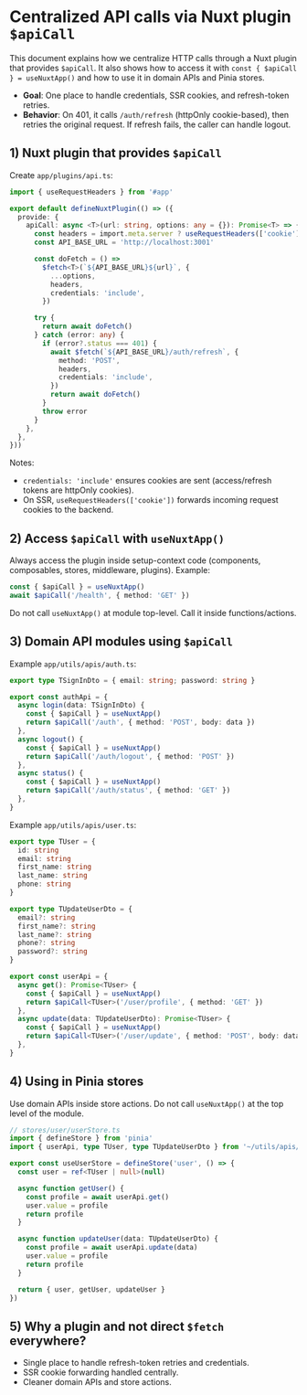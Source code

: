 # Centralized API calls via Nuxt plugin `$apiCall`

This document explains how we centralize HTTP calls through a Nuxt plugin that provides `$apiCall`. It also shows how to access it with `const { $apiCall } = useNuxtApp()` and how to use it in domain APIs and Pinia stores.

- **Goal**: One place to handle credentials, SSR cookies, and refresh-token retries.
- **Behavior**: On 401, it calls `/auth/refresh` (httpOnly cookie-based), then retries the original request. If refresh fails, the caller can handle logout.

## 1) Nuxt plugin that provides `$apiCall`

Create `app/plugins/api.ts`:

```ts
import { useRequestHeaders } from '#app'

export default defineNuxtPlugin(() => ({
  provide: {
    apiCall: async <T>(url: string, options: any = {}): Promise<T> => {
      const headers = import.meta.server ? useRequestHeaders(['cookie']) : undefined
      const API_BASE_URL = 'http://localhost:3001'

      const doFetch = () =>
        $fetch<T>(`${API_BASE_URL}${url}`, {
          ...options,
          headers,
          credentials: 'include',
        })

      try {
        return await doFetch()
      } catch (error: any) {
        if (error?.status === 401) {
          await $fetch(`${API_BASE_URL}/auth/refresh`, {
            method: 'POST',
            headers,
            credentials: 'include',
          })
          return await doFetch()
        }
        throw error
      }
    },
  },
}))
```

Notes:
- `credentials: 'include'` ensures cookies are sent (access/refresh tokens are httpOnly cookies).
- On SSR, `useRequestHeaders(['cookie'])` forwards incoming request cookies to the backend.

## 2) Access `$apiCall` with `useNuxtApp()`

Always access the plugin inside setup-context code (components, composables, stores, middleware, plugins). Example:

```ts
const { $apiCall } = useNuxtApp()
await $apiCall('/health', { method: 'GET' })
```

Do not call `useNuxtApp()` at module top-level. Call it inside functions/actions.

## 3) Domain API modules using `$apiCall`

Example `app/utils/apis/auth.ts`:

```ts
export type TSignInDto = { email: string; password: string }

export const authApi = {
  async login(data: TSignInDto) {
    const { $apiCall } = useNuxtApp()
    return $apiCall('/auth', { method: 'POST', body: data })
  },
  async logout() {
    const { $apiCall } = useNuxtApp()
    return $apiCall('/auth/logout', { method: 'POST' })
  },
  async status() {
    const { $apiCall } = useNuxtApp()
    return $apiCall('/auth/status', { method: 'GET' })
  },
}
```

Example `app/utils/apis/user.ts`:

```ts
export type TUser = {
  id: string
  email: string
  first_name: string
  last_name: string
  phone: string
}

export type TUpdateUserDto = {
  email?: string
  first_name?: string
  last_name?: string
  phone?: string
  password?: string
}

export const userApi = {
  async get(): Promise<TUser> {
    const { $apiCall } = useNuxtApp()
    return $apiCall<TUser>('/user/profile', { method: 'GET' })
  },
  async update(data: TUpdateUserDto): Promise<TUser> {
    const { $apiCall } = useNuxtApp()
    return $apiCall<TUser>('/user/update', { method: 'POST', body: data })
  },
}
```

## 4) Using in Pinia stores

Use domain APIs inside store actions. Do not call `useNuxtApp()` at the top level of the module.

```ts
// stores/user/userStore.ts
import { defineStore } from 'pinia'
import { userApi, type TUser, type TUpdateUserDto } from '~/utils/apis/user'

export const useUserStore = defineStore('user', () => {
  const user = ref<TUser | null>(null)

  async function getUser() {
    const profile = await userApi.get()
    user.value = profile
    return profile
  }

  async function updateUser(data: TUpdateUserDto) {
    const profile = await userApi.update(data)
    user.value = profile
    return profile
  }

  return { user, getUser, updateUser }
})
```

## 5) Why a plugin and not direct `$fetch` everywhere?

- Single place to handle refresh-token retries and credentials.
- SSR cookie forwarding handled centrally.
- Cleaner domain APIs and store actions.